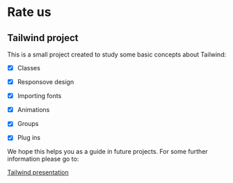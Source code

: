 # Rate us 

## Tailwind project 

This is a small project created to study some basic concepts about Tailwind: 
- [x] Classes
- [x] Responsove design
- [x] Importing fonts
- [x] Animations
- [x] Groups
- [x] Plug ins


We hope this helps you as a guide in future projects. For some further information please go to:

[Tailwind presentation](https://www.canva.com/design/DAFvX31xUzU/bWPn0sL97HL_pctjT4A-1Q/edit?utm_content=DAFvX31xUzU&utm_campaign=designshare&utm_medium=link2&utm_source=sharebutton)
